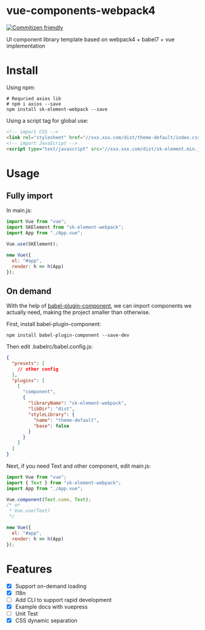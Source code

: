 # vue-components-webpack4

[![Commitizen friendly](https://img.shields.io/badge/commitizen-friendly-brightgreen.svg)](http://commitizen.github.io/cz-cli/)

UI component library template based on webpack4 + babel7 + vue implementation

# Install

Using npm:

```shell
# Requried axios lib
# npm i axios --save
npm install sk-element-webpack --save
```

Using a script tag for global use:

```html
<!-- import CSS -->
<link rel="stylesheet" href="//xxx.xxx.com/dist/theme-default/index.css">
<!-- import JavaScript -->
<script type="text/javascript" src="//xxx.xxx.com/dist/sk-element.min.js"></script>
```

# Usage

## Fully import

In main.js:

```javascript
import Vue from "vue";
import SKElement from "sk-element-webpack";
import App from "./App.vue";

Vue.use(SKElement);

new Vue({
  el: "#app",
  render: h => h(App)
});
```

## On demand

With the help of [babel-plugin-component](https://github.com/ElementUI/babel-plugin-component), we can import components we actually need, making the project smaller than otherwise.

First, install babel-plugin-component:

```shell
npm install babel-plugin-component --save-dev
```

Then edit .babelrc/babel.config.js:

```json
{
  "presets": [
    // other config
  ],
  "plugins": [
    [
      "component",
      {
        "libraryName": "sk-element-webpack",
        "libDir": "dist",
        "styleLibrary": {
          "name": "theme-default",
          "base": false
        }
      }
    ]
  ]
}
```

Next, if you need Text and other component, edit main.js:

```javascript
import Vue from "vue";
import { Text } from "sk-element-webpack";
import App from "./App.vue";

Vue.component(Text.name, Text);
/* or
 * Vue.use(Text)
 */

new Vue({
  el: "#app",
  render: h => h(App)
});
```

# Features

- [x] Support on-demand loading
- [x] I18n
- [ ] Add CLI to support rapid development
- [x] Example docs with vuepress
- [ ] Unit Test
- [x] CSS dynamic separation
